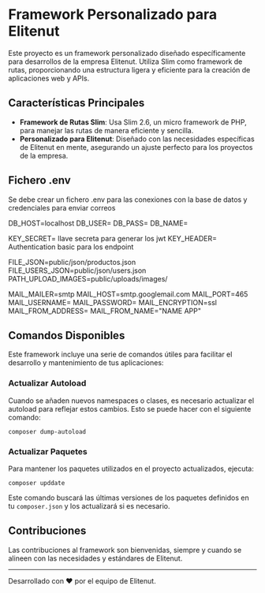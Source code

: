 # Framework Personalizado para Elitenut

Este proyecto es un framework personalizado diseñado específicamente para desarrollos de la empresa Elitenut. Utiliza Slim como framework de rutas, proporcionando una estructura ligera y eficiente para la creación de aplicaciones web y APIs.

## Características Principales

- **Framework de Rutas Slim**: Usa Slim 2.6, un micro framework de PHP, para manejar las rutas de manera eficiente y sencilla.
- **Personalizado para Elitenut**: Diseñado con las necesidades específicas de Elitenut en mente, asegurando un ajuste perfecto para los proyectos de la empresa.


## Fichero .env

Se debe crear un fichero .env para las conexiones con la base de datos y credenciales para enviar correos

DB_HOST=localhost
DB_USER=
DB_PASS=
DB_NAME=

KEY_SECRET= llave secreta para generar los jwt
KEY_HEADER= Authentication basic para los endpoint

FILE_JSON=public/json/productos.json
FILE_USERS_JSON=public/json/users.json
PATH_UPLOAD_IMAGES=public/uploads/images/

MAIL_MAILER=smtp
MAIL_HOST=smtp.googlemail.com
MAIL_PORT=465
MAIL_USERNAME=
MAIL_PASSWORD=
MAIL_ENCRYPTION=ssl
MAIL_FROM_ADDRESS=
MAIL_FROM_NAME="NAME APP"


## Comandos Disponibles

Este framework incluye una serie de comandos útiles para facilitar el desarrollo y mantenimiento de tus aplicaciones:

### Actualizar Autoload

Cuando se añaden nuevos namespaces o clases, es necesario actualizar el autoload para reflejar estos cambios. Esto se puede hacer con el siguiente comando:

`composer dump-autoload`

### Actualizar Paquetes

Para mantener los paquetes utilizados en el proyecto actualizados, ejecuta:

`composer upddate`




Este comando buscará las últimas versiones de los paquetes definidos en tu `composer.json` y los actualizará si es necesario.

## Contribuciones

Las contribuciones al framework son bienvenidas, siempre y cuando se alineen con las necesidades y estándares de Elitenut.

---

Desarrollado con ❤️ por el equipo de Elitenut.

